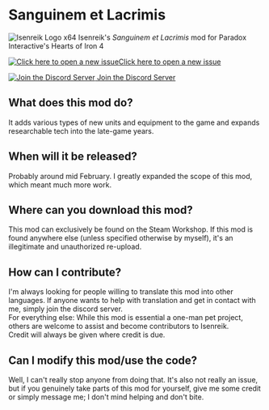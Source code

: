 # Sanguinem et Lacrimis

![Isenreik Logo x64](*.png) Isenreik's *Sanguinem et Lacrimis* mod for Paradox Interactive's Hearts of Iron 4

[![Click here to open a new issue](https://www.shareicon.net/data/64x64/2015/09/02/94510_opened_448x512.png)Click here to open a new issue][1]

[![Join the Discord Server](https://www.shareicon.net/data/64x64/2016/10/18/844052_media_512x512.png) Join the Discord Server][2]

## What does this mod do?
It adds various types of new units and equipment to the game and expands researchable tech into the late-game years.

## When will it be released?
Probably around mid February. I greatly expanded the scope of this mod, which meant much more work.

## Where can you download this mod?
This mod can exclusively be found on the Steam Workshop. If this mod is found anywhere else (unless specified otherwise by myself), it's an illegitimate and unauthorized re-upload.

## How can I contribute?
I'm always looking for people willing to translate this mod into other languages. If anyone wants to help with translation and get in contact with me, simply join the discord server.  
For everything else: While this mod is essential a one-man pet project, others are welcome to assist and become contributors to Isenreik.  
Credit will always be given where credit is due.

## Can I modify this mod/use the code?
Well, I can't really stop anyone from doing that. It's also not really an issue, but if you genuinely take parts of this mod for yourself, give me some credit or simply message me; I don't mind helping and don't bite.

[1]:https://github.com/Araxiel/HoI4-Ara-SpecTroops/issues/new
[2]:https://discord.gg/7KQwR2x
